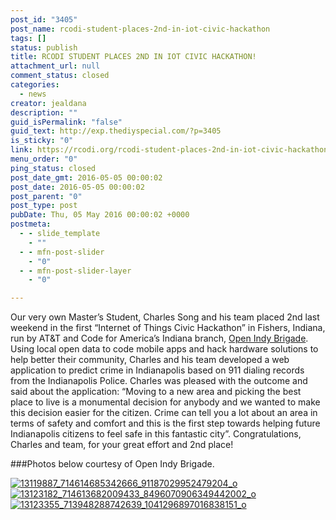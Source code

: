 ```yaml
---
post_id: "3405"
post_name: rcodi-student-places-2nd-in-iot-civic-hackathon
tags: []
status: publish
title: RCODI STUDENT PLACES 2ND IN IOT CIVIC HACKATHON!
attachment_url: null
comment_status: closed
categories:
  - news
creator: jealdana
description: ""
guid_isPermalink: "false"
guid_text: http://exp.thediyspecial.com/?p=3405
is_sticky: "0"
link: https://rcodi.org/rcodi-student-places-2nd-in-iot-civic-hackathon/
menu_order: "0"
ping_status: closed
post_date_gmt: 2016-05-05 00:00:02
post_date: 2016-05-05 00:00:02
post_parent: "0"
post_type: post
pubDate: Thu, 05 May 2016 00:00:02 +0000
postmeta:
  - - slide_template
    - ""
  - - mfn-post-slider
    - "0"
  - - mfn-post-slider-layer
    - "0"

---
```

Our very own Master’s Student, Charles Song and his team placed 2nd last weekend in the first “Internet of Things Civic Hackathon” in Fishers, Indiana, run by AT&T and Code for America’s Indiana branch, [Open Indy Brigade](http://www.openindybrigade.com/). Using local open data to code mobile apps and hack hardware solutions to help better their community, Charles and his team developed a web application to predict crime in Indianapolis based on 911 dialing records from the Indianapolis Police. Charles was pleased with the outcome and said about the application: “Moving to a new area and picking the best place to live is a monumental decision for anybody and we wanted to make this decision easier for the citizen. Crime can tell you a lot about an area in terms of safety and comfort and this is the first step towards helping future Indianapolis citizens to feel safe in this fantastic city”. Congratulations, Charles and team, for your great effort and 2nd place!

###Photos below courtesy of Open Indy Brigade.

[![13119887_714614685342666_91187029952479204_o](https://www.purdue.edu/opendigital/wp-content/uploads/2016/05/13119887_714614685342666_91187029952479204_o-300x200.jpg)](https://www.purdue.edu/opendigital/wp-content/uploads/2016/05/13119887_714614685342666_91187029952479204_o.jpg)[![13123182_714613682009433_8496070906349442002_o](https://www.purdue.edu/opendigital/wp-content/uploads/2016/05/13123182_714613682009433_8496070906349442002_o-300x200.jpg)](https://www.purdue.edu/opendigital/wp-content/uploads/2016/05/13123182_714613682009433_8496070906349442002_o.jpg)[![13123355_713948288742639_1041296897016838151_o](https://www.purdue.edu/opendigital/wp-content/uploads/2016/05/13123355_713948288742639_1041296897016838151_o-300x200.jpg)](https://www.purdue.edu/opendigital/wp-content/uploads/2016/05/13123355_713948288742639_1041296897016838151_o.jpg)
